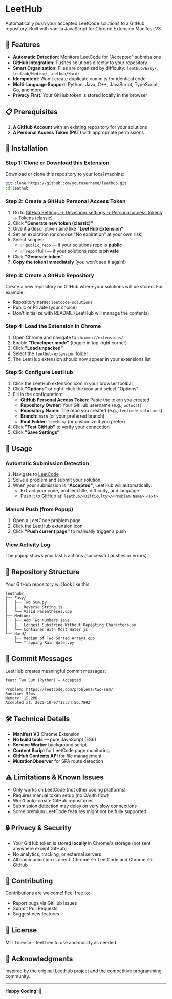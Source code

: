 # LeetHub

Automatically push your accepted LeetCode solutions to a GitHub repository. Built with vanilla JavaScript for Chrome Extension Manifest V3.

## 🚀 Features

- **Automatic Detection**: Monitors LeetCode for "Accepted" submissions
- **GitHub Integration**: Pushes solutions directly to your repository
- **Smart Organization**: Files are organized by difficulty: `leethub/Easy/`, `leethub/Medium/`, `leethub/Hard/`
- **Idempotent**: Won't create duplicate commits for identical code
- **Multi-language Support**: Python, Java, C++, JavaScript, TypeScript, Go, and more
- **Privacy First**: Your GitHub token is stored locally in the browser

## 📋 Prerequisites

1. **A GitHub Account** with an existing repository for your solutions
2. **A Personal Access Token (PAT)** with appropriate permissions

## 🔧 Installation

### Step 1: Clone or Download this Extension

Download or clone this repository to your local machine:

```bash
git clone https://github.com/yourusername/leethub.git
cd leethub
```

### Step 2: Create a GitHub Personal Access Token

1. Go to [GitHub Settings → Developer settings → Personal access tokens → Tokens (classic)](https://github.com/settings/tokens)
2. Click **"Generate new token (classic)"**
3. Give it a descriptive name like **"LeetHub Extension"**
4. Set an expiration (or choose "No expiration" at your own risk)
5. Select scopes:
   - ✅ `public_repo` — if your solutions repo is **public**
   - ✅ `repo` (full) — if your solutions repo is **private**
6. Click **"Generate token"**
7. **Copy the token immediately** (you won't see it again!)

### Step 3: Create a GitHub Repository

Create a new repository on GitHub where your solutions will be stored. For example:
- Repository name: `leetcode-solutions`
- Public or Private (your choice)
- Don't initialize with README (LeetHub will manage the contents)

### Step 4: Load the Extension in Chrome

1. Open Chrome and navigate to `chrome://extensions/`
2. Enable **"Developer mode"** (toggle in top-right corner)
3. Click **"Load unpacked"**
4. Select the `leethub-extension` folder
5. The LeetHub extension should now appear in your extensions list

### Step 5: Configure LeetHub

1. Click the LeetHub extension icon in your browser toolbar
2. Click **"Options"** or right-click the icon and select "Options"
3. Fill in the configuration:
   - **GitHub Personal Access Token**: Paste the token you created
   - **Repository Owner**: Your GitHub username (e.g., `octocat`)
   - **Repository Name**: The repo you created (e.g., `leetcode-solutions`)
   - **Branch**: `main` (or your preferred branch)
   - **Root Folder**: `leethub/` (or customize if you prefer)
4. Click **"Test GitHub"** to verify your connection
5. Click **"Save Settings"**

## 📖 Usage

### Automatic Submission Detection

1. Navigate to [LeetCode](https://leetcode.com/)
2. Solve a problem and submit your solution
3. When your submission is **"Accepted"**, LeetHub will automatically:
   - Extract your code, problem title, difficulty, and language
   - Push it to GitHub at: `leethub/<Difficulty>/<Problem Name>.<ext>`

### Manual Push (from Popup)

1. Open a LeetCode problem page
2. Click the LeetHub extension icon
3. Click **"Push current page"** to manually trigger a push

### View Activity Log

The popup shows your last 5 actions (successful pushes or errors).

## 📂 Repository Structure

Your GitHub repository will look like this:

```
leethub/
├── Easy/
│   ├── Two Sum.py
│   ├── Reverse String.js
│   └── Valid Parentheses.cpp
├── Medium/
│   ├── Add Two Numbers.java
│   ├── Longest Substring Without Repeating Characters.py
│   └── Container With Most Water.js
└── Hard/
    ├── Median of Two Sorted Arrays.cpp
    └── Trapping Rain Water.py
```

## 🎨 Commit Messages

LeetHub creates meaningful commit messages:

```
feat: Two Sum (Python) — Accepted

Problem: https://leetcode.com/problems/two-sum/
Runtime: 52ms
Memory: 15.2MB
Accepted at: 2025-10-07T12:34:56.789Z
```

## 🛠️ Technical Details

- **Manifest V3** Chrome Extension
- **No build tools** — pure JavaScript (ES6)
- **Service Worker** background script
- **Content Script** for LeetCode page monitoring
- **GitHub Contents API** for file management
- **MutationObserver** for SPA route detection

## ⚠️ Limitations & Known Issues

- Only works on LeetCode (not other coding platforms)
- Requires manual token setup (no OAuth flow)
- Won't auto-create GitHub repositories
- Submission detection may delay on very slow connections
- Some premium LeetCode features might not be fully supported

## 🔒 Privacy & Security

- Your GitHub token is stored **locally** in Chrome's storage (not sent anywhere except GitHub)
- No analytics, tracking, or external servers
- All communication is direct: Chrome ↔ LeetCode and Chrome ↔ GitHub

## 🤝 Contributing

Contributions are welcome! Feel free to:
- Report bugs via GitHub Issues
- Submit Pull Requests
- Suggest new features

## 📄 License

MIT License - feel free to use and modify as needed.

## 🙏 Acknowledgments

Inspired by the original LeetHub project and the competitive programming community.

---

**Happy Coding! 🎉**

